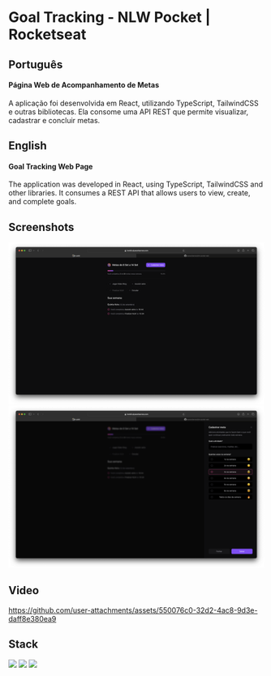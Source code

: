 # Goal Tracking - NLW Pocket | Rocketseat

## Português

#### Página Web de Acompanhamento de Metas

A aplicação foi desenvolvida em React, utilizando TypeScript, TailwindCSS e outras bibliotecas. Ela consome uma API REST que permite visualizar, cadastrar e concluir metas.

## English

#### Goal Tracking Web Page

The application was developed in React, using TypeScript, TailwindCSS and other libraries. It consumes a REST API that allows users to view, create, and complete goals.

## Screenshots

<div align="center">
    <div>
        <img width="600px" src="./assets/print-1.png" alt="Print da página principal, onde a página é dividida em duas colunas: A da esquerda, contendo apresentação da página, uma região clicável no topo onde é possível o usuário se cadastrar ou fazer login, e a da esquerda, que contém a frase, centralizada vertical e horizontalmente, 'Você ainda não registrou nenhuma lembrança, comece a criar agora!'. Também contém um botão verde escrito em caixa alta 'cadastrar lembrança." />
        <img width="600px" src="./assets/print-2.png" alt="Print da página principal, onde agora é possível ver que o usuário está logado por meio da foto. A coluna da direita não mudou." />
    </div>
</div>

## Video

https://github.com/user-attachments/assets/550076c0-32d2-4ac8-9d3e-daff8e380ea9

## Stack

<img width="30px" src="https://cdn.jsdelivr.net/gh/devicons/devicon/icons/typescript/typescript-original.svg"/> <img width="30px" src="https://cdn.jsdelivr.net/gh/devicons/devicon/icons/react/react-original.svg"/> <img width="30px" src="https://cdn.jsdelivr.net/gh/devicons/devicon@latest/icons/tailwindcss/tailwindcss-original.svg"/>
